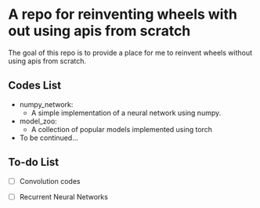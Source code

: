 # A repo for reinventing wheels with out using apis from scratch

The goal of this repo is to provide a place for me to reinvent wheels without using apis from scratch.


## Codes List
- numpy_network:
    - A simple implementation of a neural network using numpy.
- model_zoo:
    - A collection of popular models implemented using torch
- To be continued...


## To-do List
- [ ] Convolution codes
- [ ] Recurrent Neural Networks

